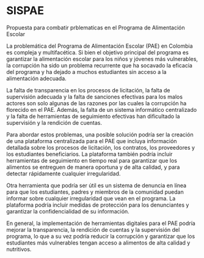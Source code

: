 # SISPAE
Propuesta para combatir prblematicas en el Programa de Alimentación Escolar

La problemática del Programa de Alimentación Escolar (PAE) en Colombia es compleja y multifacética. Si bien el objetivo principal del programa es garantizar la alimentación escolar para los niños y jóvenes más vulnerables, la corrupción ha sido un problema recurrente que ha socavado la eficacia del programa y ha dejado a muchos estudiantes sin acceso a la alimentación adecuada.

La falta de transparencia en los procesos de licitación, la falta de supervisión adecuada y la falta de sanciones efectivas para los malos actores son solo algunas de las razones por las cuales la corrupción ha florecido en el PAE. Además, la falta de un sistema informático centralizado y la falta de herramientas de seguimiento efectivas han dificultado la supervisión y la rendición de cuentas.

Para abordar estos problemas, una posible solución podría ser la creación de una plataforma centralizada para el PAE que incluya información detallada sobre los procesos de licitación, los contratos, los proveedores y los estudiantes beneficiarios. La plataforma también podría incluir herramientas de seguimiento en tiempo real para garantizar que los alimentos se entreguen de manera oportuna y de alta calidad, y para detectar rápidamente cualquier irregularidad.

Otra herramienta que podría ser útil es un sistema de denuncia en línea para que los estudiantes, padres y miembros de la comunidad puedan informar sobre cualquier irregularidad que vean en el programa. La plataforma podría incluir medidas de protección para los denunciantes y garantizar la confidencialidad de su información.

En general, la implementación de herramientas digitales para el PAE podría mejorar la transparencia, la rendición de cuentas y la supervisión del programa, lo que a su vez podría reducir la corrupción y garantizar que los estudiantes más vulnerables tengan acceso a alimentos de alta calidad y nutritivos.
